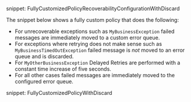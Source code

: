 snippet: FullyCustomizedPolicyRecoverabilityConfigurationWithDiscard

The snippet below shows a fully custom policy that does the following:

 * For unrecoverable exceptions such as `MyBusinessException` failed messages are immediately moved to a custom error queue. 
 * For exceptions where retrying does not make sense such as `MyBusinessTimedOutException` failed message is *not* moved to an error queue and is discarded. 
 * For `MyOtherBusinessException` Delayed Retries are performed with a constant time increase of five seconds.
 * For all other cases failed messages are immediately moved to the configured error queue.

snippet: FullyCustomizedPolicyWithDiscard